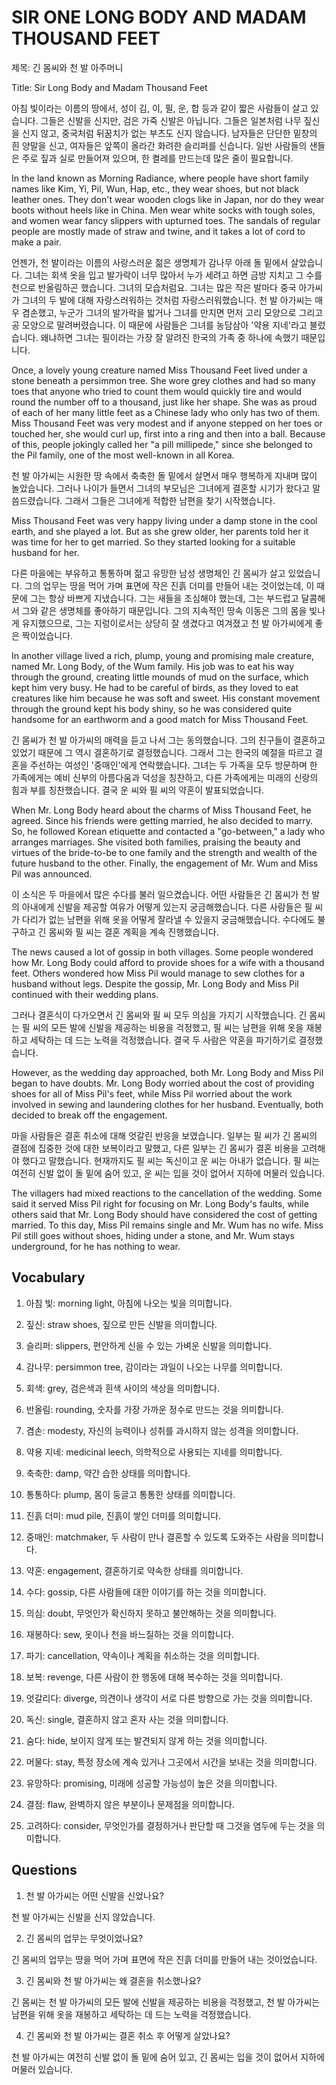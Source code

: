 # SIR ONE LONG BODY AND MADAM THOUSAND FEET

제목: 긴 몸씨와 천 발 아주머니

Title: Sir Long Body and Madam Thousand Feet

아침 빛이라는 이름의 땅에서, 성이 김, 이, 필, 운, 합 등과 같이 짧은 사람들이 살고 있습니다. 그들은 신발을 신지만, 검은 가죽 신발은 아닙니다. 그들은 일본처럼 나무 짚신을 신지 않고, 중국처럼 뒤꿈치가 없는 부츠도 신지 않습니다. 남자들은 단단한 밑창의 흰 양말을 신고, 여자들은 앞쪽이 올라간 화려한 슬리퍼를 신습니다. 일반 사람들의 샌들은 주로 짚과 실로 만들어져 있으며, 한 켤레를 만드는데 많은 줄이 필요합니다.

In the land known as Morning Radiance, where people have short family names like Kim, Yi, Pil, Wun, Hap, etc., they wear shoes, but not black leather ones. They don't wear wooden clogs like in Japan, nor do they wear boots without heels like in China. Men wear white socks with tough soles, and women wear fancy slippers with upturned toes. The sandals of regular people are mostly made of straw and twine, and it takes a lot of cord to make a pair.

언젠가, 천 발이라는 이름의 사랑스러운 젊은 생명체가 감나무 아래 돌 밑에서 살았습니다. 그녀는 회색 옷을 입고 발가락이 너무 많아서 누가 세려고 하면 금방 지치고 그 수를 천으로 반올림하곤 했습니다. 그녀의 모습처럼요. 그녀는 많은 작은 발마다 중국 아가씨가 그녀의 두 발에 대해 자랑스러워하는 것처럼 자랑스러워했습니다. 천 발 아가씨는 매우 겸손했고, 누군가 그녀의 발가락을 밟거나 그녀를 만지면 먼저 고리 모양으로 그리고 공 모양으로 말려버렸습니다. 이 때문에 사람들은 그녀를 농담삼아 '약용 지네'라고 불렀습니다. 왜냐하면 그녀는 필이라는 가장 잘 알려진 한국의 가족 중 하나에 속했기 때문입니다.

Once, a lovely young creature named Miss Thousand Feet lived under a stone beneath a persimmon tree. She wore grey clothes and had so many toes that anyone who tried to count them would quickly tire and would round the number off to a thousand, just like her shape. She was as proud of each of her many little feet as a Chinese lady who only has two of them. Miss Thousand Feet was very modest and if anyone stepped on her toes or touched her, she would curl up, first into a ring and then into a ball. Because of this, people jokingly called her "a pill millipede," since she belonged to the Pil family, one of the most well-known in all Korea.

천 발 아가씨는 시원한 땅 속에서 축축한 돌 밑에서 살면서 매우 행복하게 지내며 많이 놀았습니다. 그러나 나이가 들면서 그녀의 부모님은 그녀에게 결혼할 시기가 왔다고 말씀드렸습니다. 그래서 그들은 그녀에게 적합한 남편을 찾기 시작했습니다.

Miss Thousand Feet was very happy living under a damp stone in the cool earth, and she played a lot. But as she grew older, her parents told her it was time for her to get married. So they started looking for a suitable husband for her.

다른 마을에는 부유하고 통통하며 젊고 유망한 남성 생명체인 긴 몸씨가 살고 있었습니다. 그의 업무는 땅을 먹어 가며 표면에 작은 진흙 더미를 만들어 내는 것이었는데, 이 때문에 그는 항상 바쁘게 지냈습니다. 그는 새들을 조심해야 했는데, 그는 부드럽고 달콤해서 그와 같은 생명체를 좋아하기 때문입니다. 그의 지속적인 땅속 이동은 그의 몸을 빛나게 유지했으므로, 그는 지렁이로서는 상당히 잘 생겼다고 여겨졌고 천 발 아가씨에게 좋은 짝이었습니다.

In another village lived a rich, plump, young and promising male creature, named Mr. Long Body, of the Wum family. His job was to eat his way through the ground, creating little mounds of mud on the surface, which kept him very busy. He had to be careful of birds, as they loved to eat creatures like him because he was soft and sweet. His constant movement through the ground kept his body shiny, so he was considered quite handsome for an earthworm and a good match for Miss Thousand Feet.

긴 몸씨가 천 발 아가씨의 매력을 듣고 나서 그는 동의했습니다. 그의 친구들이 결혼하고 있었기 때문에 그 역시 결혼하기로 결정했습니다. 그래서 그는 한국의 예절을 따르고 결혼을 주선하는 여성인 '중매인'에게 연락했습니다. 그녀는 두 가족을 모두 방문하며 한 가족에게는 예비 신부의 아름다움과 덕성을 칭찬하고, 다른 가족에게는 미래의 신랑의 힘과 부를 칭찬했습니다. 결국 운 씨와 필 씨의 약혼이 발표되었습니다.

When Mr. Long Body heard about the charms of Miss Thousand Feet, he agreed. Since his friends were getting married, he also decided to marry. So, he followed Korean etiquette and contacted a "go-between," a lady who arranges marriages. She visited both families, praising the beauty and virtues of the bride-to-be to one family and the strength and wealth of the future husband to the other. Finally, the engagement of Mr. Wum and Miss Pil was announced.

이 소식은 두 마을에서 많은 수다를 불러 일으켰습니다. 어떤 사람들은 긴 몸씨가 천 발의 아내에게 신발을 제공할 여유가 어떻게 있는지 궁금해했습니다. 다른 사람들은 필 씨가 다리가 없는 남편을 위해 옷을 어떻게 잘라낼 수 있을지 궁금해했습니다. 수다에도 불구하고 긴 몸씨와 필 씨는 결혼 계획을 계속 진행했습니다.

The news caused a lot of gossip in both villages. Some people wondered how Mr. Long Body could afford to provide shoes for a wife with a thousand feet. Others wondered how Miss Pil would manage to sew clothes for a husband without legs. Despite the gossip, Mr. Long Body and Miss Pil continued with their wedding plans.

그러나 결혼식이 다가오면서 긴 몸씨와 필 씨 모두 의심을 가지기 시작했습니다. 긴 몸씨는 필 씨의 모든 발에 신발을 제공하는 비용을 걱정했고, 필 씨는 남편을 위해 옷을 재봉하고 세탁하는 데 드는 노력을 걱정했습니다. 결국 두 사람은 약혼을 파기하기로 결정했습니다.

However, as the wedding day approached, both Mr. Long Body and Miss Pil began to have doubts. Mr. Long Body worried about the cost of providing shoes for all of Miss Pil's feet, while Miss Pil worried about the work involved in sewing and laundering clothes for her husband. Eventually, both decided to break off the engagement.

마을 사람들은 결혼 취소에 대해 엇갈린 반응을 보였습니다. 일부는 필 씨가 긴 몸씨의 결점에 집중한 것에 대한 보복이라고 말했고, 다른 일부는 긴 몸씨가 결혼 비용을 고려해야 했다고 말했습니다. 현재까지도 필 씨는 독신이고 운 씨는 아내가 없습니다. 필 씨는 여전히 신발 없이 돌 밑에 숨어 있고, 운 씨는 입을 것이 없어서 지하에 머물러 있습니다.

The villagers had mixed reactions to the cancellation of the wedding. Some said it served Miss Pil right for focusing on Mr. Long Body's faults, while others said that Mr. Long Body should have considered the cost of getting married. To this day, Miss Pil remains single and Mr. Wum has no wife. Miss Pil still goes without shoes, hiding under a stone, and Mr. Wum stays underground, for he has nothing to wear.

## Vocabulary

1. 아침 빛: morning light, 아침에 나오는 빛을 의미합니다.

2. 짚신: straw shoes, 짚으로 만든 신발을 의미합니다.

3. 슬리퍼: slippers, 편안하게 신을 수 있는 가벼운 신발을 의미합니다.

4. 감나무: persimmon tree, 감이라는 과일이 나오는 나무를 의미합니다.

5. 회색: grey, 검은색과 흰색 사이의 색상을 의미합니다.

6. 반올림: rounding, 숫자를 가장 가까운 정수로 만드는 것을 의미합니다.

7. 겸손: modesty, 자신의 능력이나 성취를 과시하지 않는 성격을 의미합니다.

8. 약용 지네: medicinal leech, 의학적으로 사용되는 지네를 의미합니다.

9. 축축한: damp, 약간 습한 상태를 의미합니다.

10. 통통하다: plump, 몸이 둥글고 통통한 상태를 의미합니다.

11. 진흙 더미: mud pile, 진흙이 쌓인 더미를 의미합니다.

12. 중매인: matchmaker, 두 사람이 만나 결혼할 수 있도록 도와주는 사람을 의미합니다.

13. 약혼: engagement, 결혼하기로 약속한 상태를 의미합니다.

14. 수다: gossip, 다른 사람들에 대한 이야기를 하는 것을 의미합니다.

15. 의심: doubt, 무엇인가 확신하지 못하고 불안해하는 것을 의미합니다.

16. 재봉하다: sew, 옷이나 천을 바느질하는 것을 의미합니다.

17. 파기: cancellation, 약속이나 계획을 취소하는 것을 의미합니다.

18. 보복: revenge, 다른 사람이 한 행동에 대해 복수하는 것을 의미합니다.

19. 엇갈리다: diverge, 의견이나 생각이 서로 다른 방향으로 가는 것을 의미합니다.

20. 독신: single, 결혼하지 않고 혼자 사는 것을 의미합니다.

21. 숨다: hide, 보이지 않게 또는 발견되지 않게 하는 것을 의미합니다.

22. 머물다: stay, 특정 장소에 계속 있거나 그곳에서 시간을 보내는 것을 의미합니다.

23. 유망하다: promising, 미래에 성공할 가능성이 높은 것을 의미합니다.

24. 결점: flaw, 완벽하지 않은 부분이나 문제점을 의미합니다.

25. 고려하다: consider, 무엇인가를 결정하거나 판단할 때 그것을 염두에 두는 것을 의미합니다.

## Questions

1. 천 발 아가씨는 어떤 신발을 신었나요?

천 발 아가씨는 신발을 신지 않았습니다.

2. 긴 몸씨의 업무는 무엇이었나요?

긴 몸씨의 업무는 땅을 먹어 가며 표면에 작은 진흙 더미를 만들어 내는 것이었습니다.

3. 긴 몸씨와 천 발 아가씨는 왜 결혼을 취소했나요?

긴 몸씨는 천 발 아가씨의 모든 발에 신발을 제공하는 비용을 걱정했고, 천 발 아가씨는 남편을 위해 옷을 재봉하고 세탁하는 데 드는 노력을 걱정했습니다.

4. 긴 몸씨와 천 발 아가씨는 결혼 취소 후 어떻게 살았나요?

천 발 아가씨는 여전히 신발 없이 돌 밑에 숨어 있고, 긴 몸씨는 입을 것이 없어서 지하에 머물러 있습니다.

